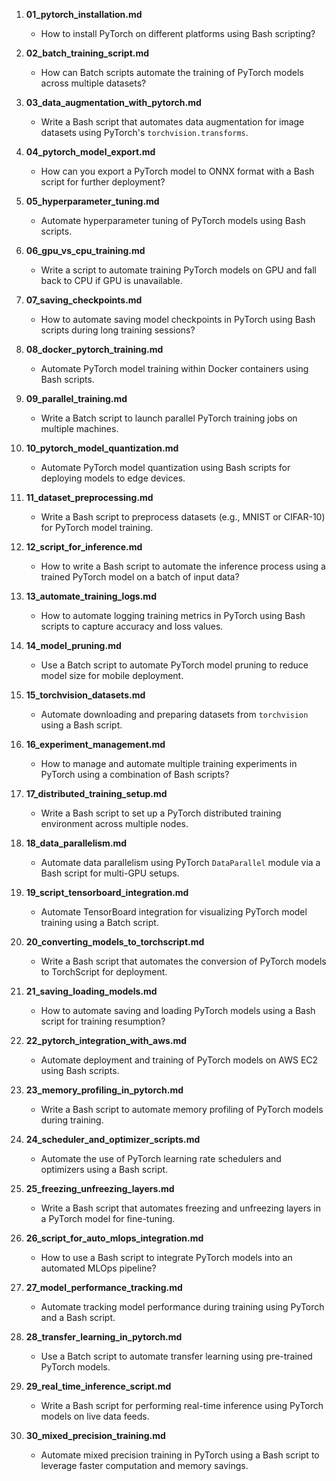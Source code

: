 1. **01_pytorch_installation.md**  
   - How to install PyTorch on different platforms using Bash scripting?

2. **02_batch_training_script.md**  
   - How can Batch scripts automate the training of PyTorch models across multiple datasets?

3. **03_data_augmentation_with_pytorch.md**  
   - Write a Bash script that automates data augmentation for image datasets using PyTorch's `torchvision.transforms`.

4. **04_pytorch_model_export.md**  
   - How can you export a PyTorch model to ONNX format with a Bash script for further deployment?

5. **05_hyperparameter_tuning.md**  
   - Automate hyperparameter tuning of PyTorch models using Bash scripts.

6. **06_gpu_vs_cpu_training.md**  
   - Write a script to automate training PyTorch models on GPU and fall back to CPU if GPU is unavailable.

7. **07_saving_checkpoints.md**  
   - How to automate saving model checkpoints in PyTorch using Bash scripts during long training sessions?

8. **08_docker_pytorch_training.md**  
   - Automate PyTorch model training within Docker containers using Bash scripts.

9. **09_parallel_training.md**  
   - Write a Batch script to launch parallel PyTorch training jobs on multiple machines.

10. **10_pytorch_model_quantization.md**  
    - Automate PyTorch model quantization using Bash scripts for deploying models to edge devices.

11. **11_dataset_preprocessing.md**  
    - Write a Bash script to preprocess datasets (e.g., MNIST or CIFAR-10) for PyTorch model training.

12. **12_script_for_inference.md**  
    - How to write a Bash script to automate the inference process using a trained PyTorch model on a batch of input data?

13. **13_automate_training_logs.md**  
    - How to automate logging training metrics in PyTorch using Bash scripts to capture accuracy and loss values.

14. **14_model_pruning.md**  
    - Use a Batch script to automate PyTorch model pruning to reduce model size for mobile deployment.

15. **15_torchvision_datasets.md**  
    - Automate downloading and preparing datasets from `torchvision` using a Bash script.

16. **16_experiment_management.md**  
    - How to manage and automate multiple training experiments in PyTorch using a combination of Bash scripts?

17. **17_distributed_training_setup.md**  
    - Write a Bash script to set up a PyTorch distributed training environment across multiple nodes.

18. **18_data_parallelism.md**  
    - Automate data parallelism using PyTorch `DataParallel` module via a Bash script for multi-GPU setups.

19. **19_script_tensorboard_integration.md**  
    - Automate TensorBoard integration for visualizing PyTorch model training using a Batch script.

20. **20_converting_models_to_torchscript.md**  
    - Write a Bash script that automates the conversion of PyTorch models to TorchScript for deployment.

21. **21_saving_loading_models.md**  
    - How to automate saving and loading PyTorch models using a Bash script for training resumption?

22. **22_pytorch_integration_with_aws.md**  
    - Automate deployment and training of PyTorch models on AWS EC2 using Bash scripts.

23. **23_memory_profiling_in_pytorch.md**  
    - Write a Bash script to automate memory profiling of PyTorch models during training.

24. **24_scheduler_and_optimizer_scripts.md**  
    - Automate the use of PyTorch learning rate schedulers and optimizers using a Bash script.

25. **25_freezing_unfreezing_layers.md**  
    - Write a Bash script that automates freezing and unfreezing layers in a PyTorch model for fine-tuning.

26. **26_script_for_auto_mlops_integration.md**  
    - How to use a Bash script to integrate PyTorch models into an automated MLOps pipeline?

27. **27_model_performance_tracking.md**  
    - Automate tracking model performance during training using PyTorch and a Bash script.

28. **28_transfer_learning_in_pytorch.md**  
    - Use a Batch script to automate transfer learning using pre-trained PyTorch models.

29. **29_real_time_inference_script.md**  
    - Write a Bash script for performing real-time inference using PyTorch models on live data feeds.

30. **30_mixed_precision_training.md**  
    - Automate mixed precision training in PyTorch using a Bash script to leverage faster computation and memory savings.